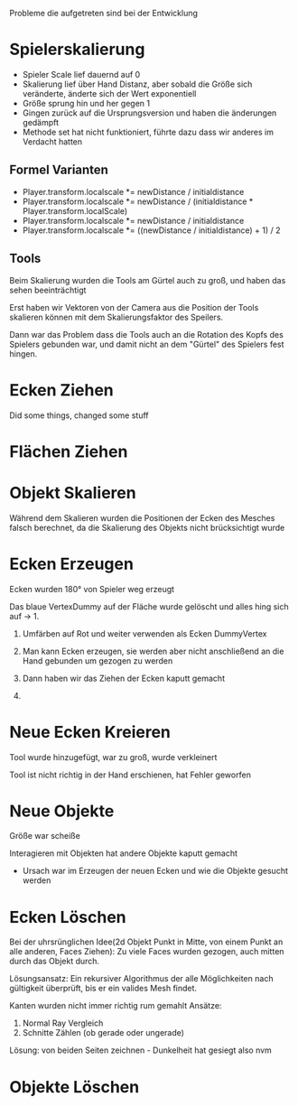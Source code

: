 Probleme die aufgetreten sind bei der Entwicklung

# Spielerskalierung
* Spieler Scale lief dauernd auf 0
* Skalierung lief über Hand Distanz, aber sobald die Größe sich veränderte, änderte sich der Wert exponentiell
* Größe sprung hin und her gegen 1
* Gingen zurück auf die Ursprungsversion und haben die änderungen gedämpft
* Methode set hat nicht funktioniert, führte dazu dass wir anderes im Verdacht hatten

## Formel Varianten
* Player.transform.localscale \*= newDistance / initialdistance
* Player.transform.localscale \*= newDistance / (initialdistance \* Player.transform.localScale)
* Player.transform.localscale \*= newDistance / initialdistance
* Player.transform.localscale \*= ((newDistance / initialdistance) + 1) / 2

## Tools
Beim Skalierung wurden die Tools am Gürtel auch zu groß, und haben das sehen beeinträchtigt

Erst haben wir Vektoren von der Camera aus die Position der Tools skalieren können mit dem Skalierungsfaktor des Speilers.

Dann war das Problem dass die Tools auch an die Rotation des Kopfs des Spielers gebunden war, und damit nicht an dem "Gürtel" des Spielers fest hingen.



# Ecken Ziehen
Did some things, changed some stuff

# Flächen Ziehen


# Objekt Skalieren

Während dem Skalieren wurden die Positionen der Ecken des Mesches falsch berechnet, da die Skalierung des Objekts nicht brücksichtigt wurde

# Ecken Erzeugen

Ecken wurden 180° von Spieler weg erzeugt

Das blaue VertexDummy auf der Fläche wurde gelöscht und alles hing sich auf -> 
1. 
1. Umfärben auf Rot und weiter verwenden als Ecken DummyVertex


1. Man kann Ecken erzeugen, sie werden aber nicht anschließend an die Hand gebunden um gezogen zu werden
2. Dann haben wir das Ziehen der Ecken kaputt gemacht
3.

# Neue Ecken Kreieren

Tool wurde hinzugefügt, war zu groß, wurde verkleinert

Tool ist nicht richtig in der Hand erschienen, hat Fehler geworfen

# Neue Objekte

Größe war scheiße

Interagieren mit Objekten hat andere Objekte kaputt gemacht
- Ursach war im Erzeugen der neuen Ecken und wie die Objekte gesucht werden 

# Ecken Löschen

Bei der uhrsrünglichen Idee(2d Objekt Punkt in Mitte, von einem Punkt an alle anderen, Faces Ziehen): Zu viele Faces wurden gezogen, auch mitten durch das Objekt durch.

Lösungsansatz: Ein rekursiver Algorithmus der alle Möglichkeiten nach gültigkeit überprüft, bis er ein valides Mesh findet.

Kanten wurden nicht immer richtig rum gemahlt
Ansätze:
1. Normal Ray Vergleich
1. Schnitte Zählen (ob gerade oder ungerade)

Lösung: von beiden Seiten zeichnen - Dunkelheit hat gesiegt also nvm

# Objekte Löschen






